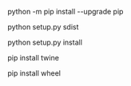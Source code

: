 >>>>>>>>>>>>>>>>>>>>>>>>>>>>>>>>>>>>>>>
python -m pip install --upgrade pip

>>>>>>>>>>>>>>>>>>>>>>>>>>>>>>>>>>>>>>>
python setup.py sdist

>>>>>>>>>>>>>>>>>>>>>>>>>>>>>>>>>>>>>>>
python setup.py install

>>>>>>>>>>>>>>>>>>>>>>>>>>>>>>>>>>>>>>>
pip install twine

>>>>>>>>>>>>>>>>>>>>>>>>>>>>>>>>>>>>>>>
pip install wheel

>>>>>>>>>>>>>>>>>>>>>>>>>>>>>>>>>>>>>>>
